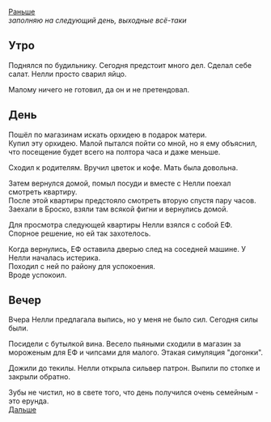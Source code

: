 [Раньше](2020.05.22.md)  
*заполняю на следующий день, выходные всё-таки*
## Утро
Поднялся по будильнику. Сегодня предстоит много дел. Сделал себе салат. Нелли просто сварил яйцо.

Малому ничего не готовил, да он и не претендовал.
## День
Пошёл по магазинам искать орхидею в подарок матери.  
Купил эту орхидею. Малой пытался пойти со мной, но я ему объяснил, что посещение будет всего на полтора часа и даже меньше.

Сходил к родителям. Вручил цветок и кофе. Мать была довольна.

Затем вернулся домой, помыл посуди и вместе с Нелли поехал смотреть квартиру.   
После этой квартиры предстояло смотреть вторую спустя пару часов. Заехали в Броско, взяли там всякой фигни и вернулись домой.

Для просмотра следующей квартиры Нелли взялся с собой ЕФ. Спорное решение, но ей так захотелось.

Когда вернулись, ЕФ оставила дверью след на соседней машине. У Нелли началась истерика.  
Походил с ней по району для успокоения.  
Вроде успокоил.
## Вечер
Вчера Нелли предлагала выпись, но у меня не было сил. Сегодня силы были.

Посидели с бутылкой вина. Весело пьяными сходили в магазин за мороженым для ЕФ и чипсами для малого. Этакая симуляция "догонки".

Дожили до текилы. Нелли открыла сильвер патрон. Выпили по стопке и закрыли обратно.

Зубы не чистил, но в свете того, что день получился очень семейным - это ерунда.  
[Дальше](2020.05.24.md)